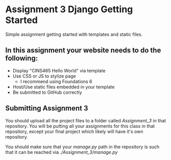 # Assignment 3 Django Getting Started
Simple assignment getting started with templates and static files.

## In this assignment your website needs to do the following:

* Display "CINS465 Hello World" via template
* Use CSS or JS to stylize page
    * I recommend using Foundations 6
* Host/Use static files embedded in your template
* Be submitted to GitHub correctly

## Submitting Assignment 3

You should upload all the project files to a folder called *Assignment_3* in that repository. You will be putting all your assignments for this class in that repository, except your final project which likely will have it's own repository.

You should make sure that your *manage.py* path in the repository is such that it can be reached via *./Assignment_3/manage.py*
